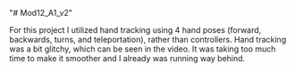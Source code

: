 "# Mod12_A1_v2" 

For this project I utilized hand tracking using 4 hand poses (forward, backwards, turns, and teleportation), rather than controllers.
Hand tracking was a bit glitchy, which can be seen in the video. It was taking too much time to make it smoother and I already was running way behind.
